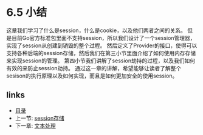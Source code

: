 # 6.5 小结
这章我们学习了什么是session，什么是cookie，以及他们两者之间的关系。
但是目前Go官方标准包里面不支持session，所以我们设计了一个session管理器，实现了session从创建到销毁的整个过程。
然后定义了Provider的接口，使得可以支持各种后端的session存储，然后我们在第三小节里面介绍了如何使用内存存储来实现session的管理。
第四小节我们讲解了session劫持的过程，以及我们如何有效的来防止session劫持。
通过这一章的讲解，希望能够让读者了解整个sesison的执行原理以及如何实现，而且是如何更加安全的使用session。
## links
   * [目录](<preface.md>)
   * 上一节: [session存储](<06.4.md>)
   * 下一章: [文本处理](<07.0.md>)
